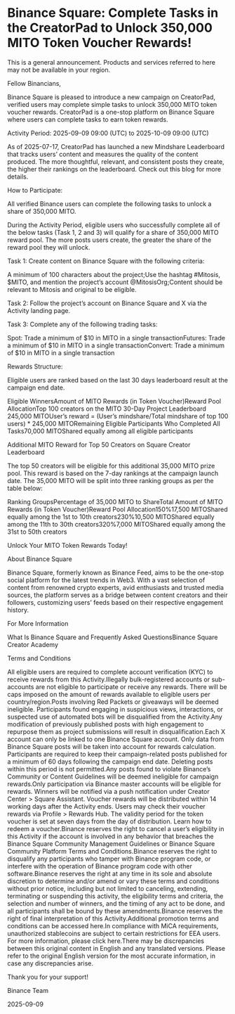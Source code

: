 # Binance Square: Complete Tasks in the CreatorPad to Unlock 350,000 MITO Token Voucher Rewards!

This is a general announcement. Products and services referred to here may not be available in your region. 

Fellow Binancians,

Binance Square is pleased to introduce a new campaign on CreatorPad, verified users may complete simple tasks to unlock 350,000 MITO token voucher rewards. CreatorPad is a one-stop platform on Binance Square where users can complete tasks to earn token rewards.

Activity Period: 2025-09-09 09:00 (UTC) to 2025-10-09 09:00 (UTC)

As of 2025-07-17, CreatorPad has launched a new Mindshare Leaderboard that tracks users’ content and measures the quality of the content produced. The more thoughtful, relevant, and consistent posts they create, the higher their rankings on the leaderboard. Check out this blog for more details. 

How to Participate:

All verified Binance users can complete the following tasks to unlock a share of 350,000 MITO.

During the Activity Period, eligible users who successfully complete all of the below tasks (Task 1, 2 and 3) will qualify for a share of 350,000 MITO reward pool. The more posts users create, the greater the share of the reward pool they will unlock.

Task 1: Create content on Binance Square with the following criteria: 

A minimum of 100 characters about the project;Use the hashtag #Mitosis, $MITO, and mention the project’s account @MitosisOrg;Content should be relevant to Mitosis and original to be eligible.

Task 2: Follow the project’s account on Binance Square and X via the Activity landing page. 

Task 3: Complete any of the following trading tasks: 

Spot: Trade a minimum of $10 in MITO in a single transactionFutures: Trade a minimum of $10 in MITO in a single transactionConvert: Trade a minimum of $10 in MITO in a single transaction

Rewards Structure: 

Eligible users are ranked based on the last 30 days leaderboard result at the campaign end date.

Eligible WinnersAmount of MITO Rewards (in Token Voucher)Reward Pool AllocationTop 100 creators on the MITO 30-Day Project Leaderboard 245,000 MITOUser’s reward = (User’s mindshare/Total mindshare of top 100 users) * 245,000 MITORemaining Eligible Participants Who Completed All Tasks70,000 MITOShared equally among all eligible participants

Additional MITO Reward for Top 50 Creators on Square Creator Leaderboard

The top 50 creators will be eligible for this additional 35,000 MITO prize pool. This reward is based on the 7-day rankings at the campaign launch date. The 35,000 MITO will be split into three ranking groups as per the table below:

Ranking GroupsPercentage of 35,000 MITO to ShareTotal Amount of MITO Rewards (in Token Voucher)Reward Pool Allocation150%17,500 MITOShared equally among the 1st to 10th creators230%10,500 MITOShared equally among the 11th to 30th creators320%7,000 MITOShared equally among the 31st to 50th creators

Unlock Your MITO Token Rewards Today! 

About Binance Square

Binance Square, formerly known as Binance Feed, aims to be the one-stop social platform for the latest trends in Web3. With a vast selection of content from renowned crypto experts, avid enthusiasts and trusted media sources, the platform serves as a bridge between content creators and their followers, customizing users’ feeds based on their respective engagement history.

For More Information

What Is Binance Square and Frequently Asked QuestionsBinance Square Creator Academy

Terms and Conditions

All eligible users are required to complete account verification (KYC) to receive rewards from this Activity.Illegally bulk-registered accounts or sub-accounts are not eligible to participate or receive any rewards. There will be caps imposed on the amount of rewards available to eligible users per country/region.Posts involving Red Packets or giveaways will be deemed ineligible. Participants found engaging in suspicious views, interactions, or suspected use of automated bots will be disqualified from the Activity.Any modification of previously published posts with high engagement to repurpose them as project submissions will result in disqualification.Each X account can only be linked to one Binance Square account. Only data from Binance Square posts will be taken into account for rewards calculation. Participants are required to keep their campaign-related posts published for a minimum of 60 days following the campaign end date. Deleting posts within this period is not permitted.Any posts found to violate Binance’s Community or Content Guidelines will be deemed ineligible for campaign rewards.Only participation via Binance master accounts will be eligible for rewards. Winners will be notified via a push notification under Creator Center > Square Assistant. Voucher rewards will be distributed within 14 working days after the Activity ends. Users may check their voucher rewards via Profile > Rewards Hub. The validity period for the token voucher is set at seven days from the day of distribution. Learn how to redeem a voucher.Binance reserves the right to cancel a user’s eligibility in this Activity if the account is involved in any behavior that breaches the Binance Square Community Management Guidelines or Binance Square Community Platform Terms and Conditions.Binance reserves the right to disqualify any participants who tamper with Binance program code, or interfere with the operation of Binance program code with other software.Binance reserves the right at any time in its sole and absolute discretion to determine and/or amend or vary these terms and conditions without prior notice, including but not limited to canceling, extending, terminating or suspending this activity, the eligibility terms and criteria, the selection and number of winners, and the timing of any act to be done, and all participants shall be bound by these amendments.Binance reserves the right of final interpretation of this Activity.Additional promotion terms and conditions can be accessed here.In compliance with MiCA requirements, unauthorized stablecoins are subject to certain restrictions for EEA users. For more information, please click here.There may be discrepancies between this original content in English and any translated versions. Please refer to the original English version for the most accurate information, in case any discrepancies arise.

Thank you for your support!

Binance Team

2025-09-09
